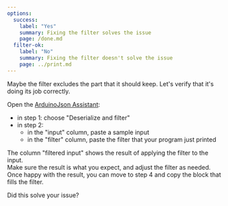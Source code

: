 ```yaml
---
options:
  success:
    label: "Yes"
    summary: Fixing the filter solves the issue
    page: /done.md
  filter-ok:
    label: "No"
    summary: Fixing the filter doesn't solve the issue
    page: ../print.md
---
```


Maybe the filter excludes the part that it should keep. Let's verify that it's doing its job correctly.

Open the [ArduinoJson Assistant](/v6/assistant/):

* in step 1: choose "Deserialize and filter"
* in step 2:
  * in the "input" column, paste a sample input
  * in the "filter" column, paste the filter that your program just printed

The column "filtered input" shows the result of applying the filter to the input.  
Make sure the result is what you expect, and adjust the filter as needed.  
Once happy with the result, you can move to step 4 and copy the block that fills the filter.

Did this solve your issue?